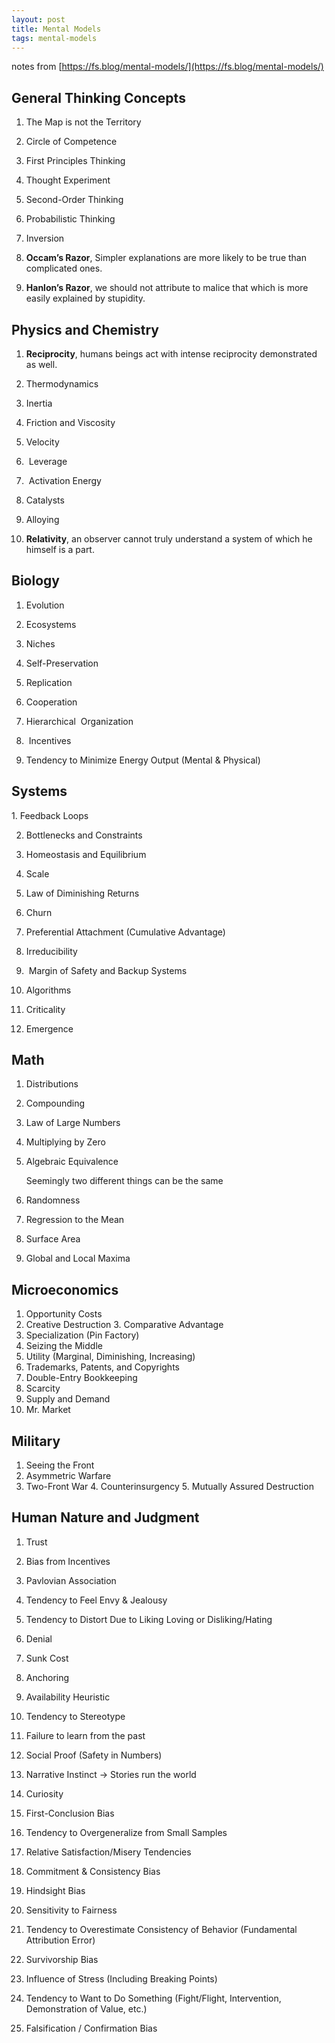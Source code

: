 ```yaml
---
layout: post
title: Mental Models 
tags: mental-models
---
```




notes from [https://fs.blog/mental-models/](https://fs.blog/mental-models/)

## General Thinking Concepts

1. The Map is not the Territory

2. Circle of Competence 


3. First Principles Thinking
   
4. Thought Experiment
   
5. Second-Order Thinking
   
6. Probabilistic Thinking
   
7. Inversion 
   
8. **Occam’s Razor**, Simpler explanations are more likely to be true than complicated ones. 

9.  **Hanlon’s Razor**, we should not attribute to malice that which is more easily explained by stupidity. 

## Physics and Chemistry


1. **Reciprocity**, humans beings act with intense reciprocity demonstrated as well.

2. Thermodynamics
   
3. Inertia
   
4. Friction and Viscosity

5. Velocity 
6.  Leverage 
7.  Activation Energy
8. Catalysts 

9.   Alloying
10.  **Relativity**, an observer cannot truly understand a system of which he himself is a part. 
   

## Biology


1. Evolution

2. Ecosystems

3. Niches

4. Self-Preservation 

5. Replication 

6. Cooperation

7. Hierarchical  Organization

8.  Incentives

9.  Tendency to Minimize Energy Output (Mental & Physical)


## Systems

1. Feedback Loops 

2. Bottlenecks and Constraints

3. Homeostasis and Equilibrium
4. Scale
5. Law of Diminishing Returns
6. Churn

7. Preferential Attachment (Cumulative Advantage)

8. Irreducibility 
9.  Margin of Safety and Backup Systems


10. Algorithms
11. Criticality
12. Emergence

## Math 

1. Distributions
2. Compounding
3. Law of Large Numbers
4. Multiplying by Zero
5. Algebraic Equivalence
    
    Seemingly two different things can be the same 

6. Randomness
7. Regression to the Mean

8. Surface Area

9. Global and Local Maxima

## Microeconomics

1. Opportunity Costs
2. Creative Destruction
3. Comparative Advantage
4. Specialization (Pin Factory)
5. Seizing the Middle
8. Utility (Marginal, Diminishing, Increasing)
6. Trademarks, Patents, and Copyrights
7. Double-Entry Bookkeeping
8. Scarcity
9. Supply and Demand
10. Mr. Market


## Military 

1. Seeing the Front
2. Asymmetric Warfare
3. Two-Front War
4. Counterinsurgency
5. Mutually Assured Destruction


## Human Nature and Judgment

1. Trust
2. Bias from Incentives
3. Pavlovian Association
4. Tendency to Feel Envy & Jealousy
5. Tendency to Distort Due to Liking Loving or Disliking/Hating

6. Denial 
7. Sunk Cost
8. Anchoring
9. Availability Heuristic
10. Tendency to Stereotype 
11. Failure to learn from the past
12. Social Proof (Safety in Numbers)
13. Narrative Instinct -> Stories run the world 
14. Curiosity
15. First-Conclusion Bias
16. Tendency to Overgeneralize from Small Samples
17. Relative Satisfaction/Misery Tendencies
18. Commitment & Consistency Bias
19. Hindsight Bias
20. Sensitivity to Fairness
21. Tendency to Overestimate Consistency of Behavior (Fundamental Attribution Error)
22. Survivorship Bias
23. Influence of Stress (Including Breaking Points)
24. Tendency to Want to Do Something (Fight/Flight, Intervention, Demonstration of Value, etc.)
25. Falsification / Confirmation Bias

